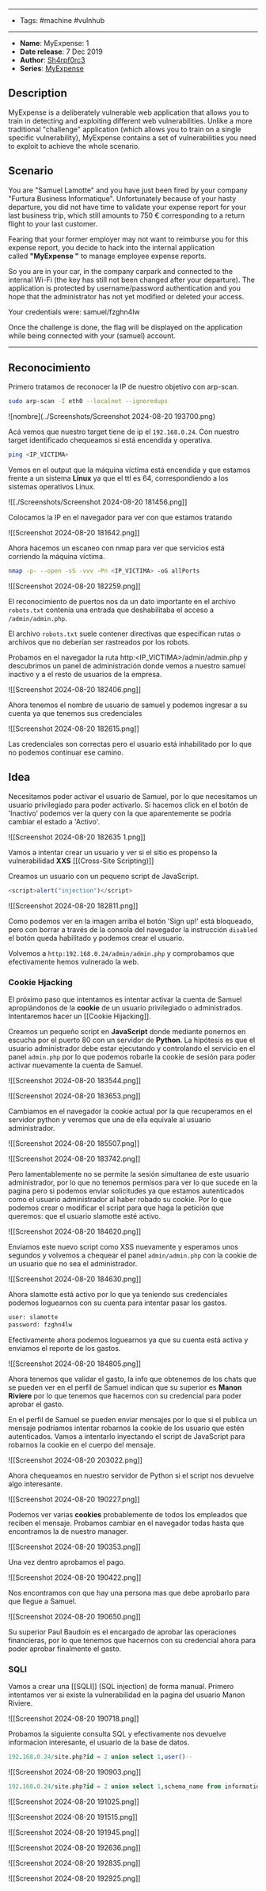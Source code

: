 
---
- Tags: #machine #vulnhub
----
- **Name**: MyExpense: 1
- **Date release**: 7 Dec 2019
- **Author**: [Sh4rpf0rc3](https://www.vulnhub.com/author/sh4rpf0rc3,662/)
- **Series**: [MyExpense](https://www.vulnhub.com/series/myexpense,265/)

## Description

MyExpense is a deliberately vulnerable web application that allows you to train in detecting and exploiting different web vulnerabilities. Unlike a more traditional "challenge" application (which allows you to train on a single specific vulnerability), MyExpense contains a set of vulnerabilities you need to exploit to achieve the whole scenario.

## Scenario

You are "Samuel Lamotte" and you have just been fired by your company "Furtura Business Informatique". Unfortunately because of your hasty departure, you did not have time to validate your expense report for your last business trip, which still amounts to 750 € corresponding to a return flight to your last customer.

Fearing that your former employer may not want to reimburse you for this expense report, you decide to hack into the internal application called **"MyExpense "** to manage employee expense reports.

So you are in your car, in the company carpark and connected to the internal Wi-Fi (the key has still not been changed after your departure). The application is protected by username/password authentication and you hope that the administrator has not yet modified or deleted your access.

Your credentials were: samuel/fzghn4lw

Once the challenge is done, the flag will be displayed on the application while being connected with your (samuel) account.


----

## Reconocimiento

Primero tratamos de reconocer la IP de nuestro objetivo con arp-scan.

```bash
sudo arp-scan -I eth0 --localnet --ignoredups
```

![nombre](../Screenshots/Screenshot 2024-08-20 193700.png)

Acá vemos que nuestro target tiene de ip el  ``192.168.0.24``.
Con nuestro target identificado chequeamos si está encendida y operativa.

```bash
ping <IP_VICTIMA>
```

Vemos en el output que la máquina víctima está encendida y que estamos frente a un sistema **Linux** ya que el ttl es 64, correspondiendo a los sistemas operativos Linux.

![[./Screenshots/Screenshot 2024-08-20 181456.png]]


Colocamos la IP en el navegador para ver con que estamos tratando

![[Screenshot 2024-08-20 181642.png]]

Ahora hacemos un escaneo con nmap para ver que servicios está corriendo la máquina víctima.

```bash
nmap -p- --open -sS -vvv -Pn <IP_VICTIMA> -oG allPorts
```

![[Screenshot 2024-08-20 182259.png]]

El reconocimiento de puertos nos da un dato importante en el archivo `robots.txt`  contenía una entrada que deshabilitaba el acceso a `/admin/admin.php`.

El archivo `robots.txt` suele contener directivas que especifican rutas o archivos que no deberían ser rastreados por los robots.

Probamos en el navegador la ruta http:<IP_VICTIMA>/admin/admin.php y descubrimos un panel de administración donde vemos a nuestro samuel inactivo y a el resto de usuarios de la empresa.

![[Screenshot 2024-08-20 182406.png]]

Ahora tenemos el nombre de usuario de samuel y podemos ingresar a su cuenta ya que tenemos sus credenciales

![[Screenshot 2024-08-20 182615.png]]

Las credenciales son correctas pero el usuario está inhabilitado por lo que no podemos continuar ese camino. 

## Idea

Necesitamos poder activar el usuario de Samuel, por lo que necesitamos un usuario privilegiado para poder activarlo. Si hacemos click en el botón de 'Inactivo' podemos ver la query con la que aparentemente se podría cambiar el estado a 'Activo'.

![[Screenshot 2024-08-20 182635 1.png]]

Vamos a intentar crear un usuario y ver si el sitio es propenso la vulnerabilidad **XXS** [[(Cross-Site Scripting)]]

Creamos un usuario con un pequeno script de JavaScript.

```js
<script>alert("injection")</script>
```

![[Screenshot 2024-08-20 182811.png]]

Como podemos ver en la imagen arriba el botón 'Sign up!' está bloqueado, pero con borrar a través de la consola del navegador la instrucción ``disabled`` el botón queda habilitado y podemos crear el usuario.

Volvemos a ``http:192.168.0.24/admin/admin.php`` y comprobamos que efectivamente hemos vulnerado la web. 

### Cookie Hjacking

El próximo paso que intentamos es intentar activar la cuenta de Samuel apropiándonos de la **cookie** de un usuario privilegiado o administrados. Intentaremos hacer un [[Cookie Hijacking]].

Creamos un pequeño script en **JavaScript** donde mediante ponernos en escucha por el puerto 80 con un servidor de **Python**. La hipótesis es que el usuario administrador debe estar ejecutando y controlando el servicio en el panel ``admin.php`` por lo que podemos robarle la cookie de sesión para poder activar nuevamente la cuenta de Samuel. 

![[Screenshot 2024-08-20 183544.png]]

![[Screenshot 2024-08-20 183653.png]]

Cambiamos en el navegador la cookie actual por la que recuperamos en el servidor python y veremos que una de ella equivale al usuario administrador.

![[Screenshot 2024-08-20 185507.png]]

![[Screenshot 2024-08-20 183742.png]]

Pero lamentablemente no se permite la sesión simultanea de este usuario administrador, por lo que no tenemos permisos para ver lo que sucede en la pagina pero si podemos enviar solicitudes ya que estamos autenticados como el usuario administrador al haber robado su cookie. Por lo que podemos crear o modificar el script para que haga la petición que queremos: que el usuario slamotte esté activo.

![[Screenshot 2024-08-20 184620.png]]

Enviamos este nuevo script como XSS nuevamente y esperamos unos segundos y volvemos a chequear el panel ``admin/admin.php`` con la cookie de un usuario que no sea el administrador.

![[Screenshot 2024-08-20 184630.png]]

Ahora slamotte está activo por lo que ya teniendo sus credenciales podemos loguearnos con su cuenta para intentar pasar los gastos. 

```bash
user: slamotte
password: fzghn4lw
```

Efectivamente ahora podemos loguearnos ya que su cuenta está activa y enviamos el reporte de los gastos. 

![[Screenshot 2024-08-20 184805.png]]

Ahora tenemos que validar el gasto, la info que obtenemos de los chats que se pueden ver en el perfil de Samuel indican que su superior es **Manon Riviere** por lo que tenemos que hacernos con su credencial para poder aprobar el gasto. 

En el perfil de Samuel se pueden enviar mensajes por lo que si el publica un mensaje podríamos intentar robarnos la cookie de los usuario que estén autenticados. Vamos a intentarlo inyectando el script de JavaScript para robarnos la cookie en el cuerpo del mensaje.

![[Screenshot 2024-08-20 203022.png]]

Ahora chequeamos en nuestro servidor de Python si el script nos devuelve algo interesante.

![[Screenshot 2024-08-20 190227.png]]

Podemos ver varias **cookies** probablemente de todos los empleados que reciben el mensaje. Probamos cambiar en el navegador todas hasta que encontramos la de nuestro manager.

![[Screenshot 2024-08-20 190353.png]]

Una vez dentro aprobamos el pago.

![[Screenshot 2024-08-20 190422.png]]

Nos encontramos con que hay una persona mas que debe aprobarlo para que llegue a Samuel. 

![[Screenshot 2024-08-20 190650.png]]

Su superior Paul Baudoin es el encargado de aprobar las operaciones financieras, por lo que tenemos que hacernos con su credencial ahora para poder aprobar finalmente el gasto.

### SQLI

Vamos a crear una [[SQLI]] (SQL injection) de forma manual. 
Primero intentamos ver si existe la vulnerabilidad en la pagina del usuario Manon Riviere.

![[Screenshot 2024-08-20 190718.png]]

Probamos la siguiente consulta SQL y efectivamente nos devuelve informacion interesante, el usuario de la base de datos.

```sql
192.168.0.24/site.php?id = 2 union select 1,user()--
```

![[Screenshot 2024-08-20 190903.png]]

```sql
192.168.0.24/site.php?id = 2 union select 1,schema_name from information_schema.schemata-- -
```

![[Screenshot 2024-08-20 191025.png]]

![[Screenshot 2024-08-20 191515.png]]

![[Screenshot 2024-08-20 191945.png]]

![[Screenshot 2024-08-20 192636.png]]

![[Screenshot 2024-08-20 192835.png]]

![[Screenshot 2024-08-20 192925.png]]

